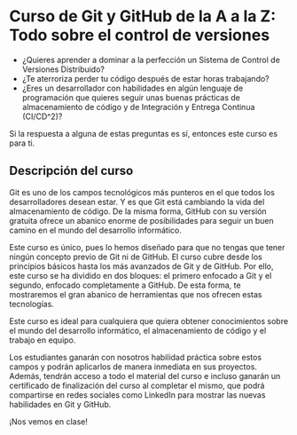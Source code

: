 # Curso de Git y GitHub de la A a la Z: Todo sobre el control de versiones

* ¿Quieres aprender a dominar a la perfección un Sistema de Control de Versiones Distribuido?
* ¿Te aterroriza perder tu código después de estar horas trabajando?
* ¿Eres un desarrollador con habilidades en algún lenguaje de programación que quieres seguir unas buenas prácticas de almacenamiento de código y de Integración y Entrega Continua (CI/CD^2)?

Si la respuesta a alguna de estas preguntas es sí, entonces este curso es para ti.

## Descripción del curso

Git es uno de los campos tecnológicos más punteros en el que todos los desarrolladores desean estar. Y es que Git está cambiando la vida del almacenamiento de código. De la misma forma, GitHub con su versión gratuita ofrece un abanico enorme de posibilidades para seguir un buen camino en el mundo del desarrollo informático.

Este curso es único, pues lo hemos diseñado para que no tengas que tener ningún concepto previo de Git ni de GitHub. El curso cubre desde los principios básicos hasta los más avanzados de Git y de GitHub. Por ello, este curso se ha dividido en dos bloques: el primero enfocado a Git y el segundo, enfocado completamente a GitHub. De esta forma, te mostraremos el gran abanico de herramientas que nos ofrecen estas tecnologías.

Este curso es ideal para cualquiera que quiera obtener conocimientos sobre el mundo del desarrollo informático, el almacenamiento de código y el trabajo en equipo. 

Los estudiantes ganarán con nosotros habilidad práctica sobre estos campos y podrán aplicarlos de manera inmediata en sus proyectos. Además, tendrán acceso a todo el material del curso e incluso ganarán un certificado de finalización del curso al completar el mismo, que podrá compartirse en redes sociales como LinkedIn para mostrar las nuevas habilidades en Git y GitHub. 

¡Nos vemos en clase!